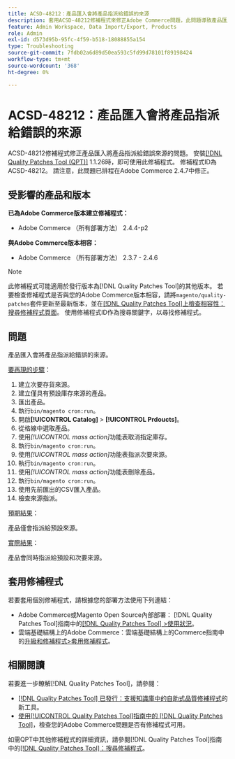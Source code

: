 ```yaml
---
title: ACSD-48212：產品匯入會將產品指派給錯誤的來源
description: 套用ACSD-48212修補程式來修正Adobe Commerce問題，此問題導致產品匯入將產品指派給錯誤的來源。
feature: Admin Workspace, Data Import/Export, Products
role: Admin
exl-id: d573d95b-95fc-4f59-b518-18088855a154
type: Troubleshooting
source-git-commit: 7fdb02a6d89d50ea593c5fd99d78101f89198424
workflow-type: tm+mt
source-wordcount: '368'
ht-degree: 0%

---
```


# ACSD-48212：產品匯入會將產品指派給錯誤的來源

ACSD-48212修補程式修正產品匯入將產品指派給錯誤來源的問題。 安裝[[!DNL Quality Patches Tool (QPT)]](https://experienceleague.adobe.com/en/docs/commerce-operations/tools/quality-patches-tool/quality-patches-tool-to-self-serve-quality-patches) 1.1.26時，即可使用此修補程式。 修補程式ID為ACSD-48212。 請注意，此問題已排程在Adobe Commerce 2.4.7中修正。

## 受影響的產品和版本

**已為Adobe Commerce版本建立修補程式：**

* Adobe Commerce （所有部署方法） 2.4.4-p2

**與Adobe Commerce版本相容：**

* Adobe Commerce （所有部署方法） 2.3.7 - 2.4.6

>[!NOTE]
>
>此修補程式可能適用於發行版本為[!DNL Quality Patches Tool]的其他版本。 若要檢查修補程式是否與您的Adobe Commerce版本相容，請將`magento/quality-patches`套件更新至最新版本，並在[[!DNL Quality Patches Tool]上檢查相容性：搜尋修補程式頁面](https://experienceleague.adobe.com/tools/commerce-quality-patches/index.html)。 使用修補程式ID作為搜尋關鍵字，以尋找修補程式。

## 問題

產品匯入會將產品指派給錯誤的來源。

<u>要再現的步驟</u>：

1. 建立次要存貨來源。
1. 建立僅具有預設庫存來源的產品。
1. 匯出產品。
1. 執行`bin/magento cron:run`。
1. 開啟&#x200B;**[!UICONTROL Catalog]** > **[!UICONTROL Prdoucts]**。
1. 從格線中選取產品。
1. 使用&#x200B;*[!UICONTROL mass action]*&#x200B;功能表取消指定庫存。
1. 執行`bin/magento cron:run`。
1. 使用&#x200B;*[!UICONTROL mass action]*&#x200B;功能表指派次要來源。
1. 執行`bin/magento cron:run`。
1. 使用&#x200B;*[!UICONTROL mass action]*&#x200B;功能表刪除產品。
1. 執行`bin/magento cron:run`。
1. 使用先前匯出的CSV匯入產品。
1. 檢查來源指派。

<u>預期結果</u>：

產品僅會指派給預設來源。

<u>實際結果</u>：

產品會同時指派給預設和次要來源。

## 套用修補程式

若要套用個別修補程式，請根據您的部署方法使用下列連結：

* Adobe Commerce或Magento Open Source內部部署： [!DNL Quality Patches Tool]指南中的[[!DNL Quality Patches Tool] >使用狀況](/help/tools/quality-patches-tool/usage.md)。
* 雲端基礎結構上的Adobe Commerce：雲端基礎結構上的Commerce指南中的[升級和修補程式>套用修補程式](https://experienceleague.adobe.com/docs/commerce-cloud-service/user-guide/develop/upgrade/apply-patches.html)。

## 相關閱讀

若要進一步瞭解[!DNL Quality Patches Tool]，請參閱：

* [[!DNL Quality Patches Tool] 已發行：支援知識庫中的自助式品質修補程式](https://experienceleague.adobe.com/en/docs/commerce-operations/tools/quality-patches-tool/quality-patches-tool-to-self-serve-quality-patches)的新工具。
* [使用[!UICONTROL Quality Patches Tool]指南中的 [!DNL Quality Patches Tool]](/help/tools/quality-patches-tool/patches-available-in-qpt/check-patch-for-magento-issue-with-magento-quality-patches.md)，檢查您的Adobe Commerce問題是否有修補程式可用。


如需QPT中其他修補程式的詳細資訊，請參閱[!DNL Quality Patches Tool]指南中的[[!DNL Quality Patches Tool]：搜尋修補程式](https://experienceleague.adobe.com/tools/commerce-quality-patches/index.html)。
